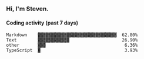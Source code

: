 ### Hi, I'm Steven.

#### Coding activity (past 7 days)
```
Markdown    ▓▓▓▓▓▓▓▓▓▓▓▓▓▓▓▓▓▓▓▓▓▓▓▓▓▓▓▓▓▓  62.80%
Text        ▓▓▓▓▓▓▓▓▓▓▓▓                    26.90%
other       ▓▓▓                              6.36%
TypeScript  ▓                                3.93%
```
